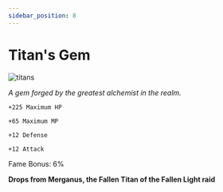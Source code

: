 ```yaml
---
sidebar_position: 8
---
```


# Titan's Gem

![titans](https://vwiki.valorserver.com/api/item/picture/titan's%20gem)

<i>A gem forged by the greatest alchemist in the realm.</i>

    +225 Maximum HP
    
    +65 Maximum MP
    
    +12 Defense
    
    +12 Attack
    
Fame Bonus: 6%

**Drops from Merganus, the Fallen Titan of the Fallen Light raid**

